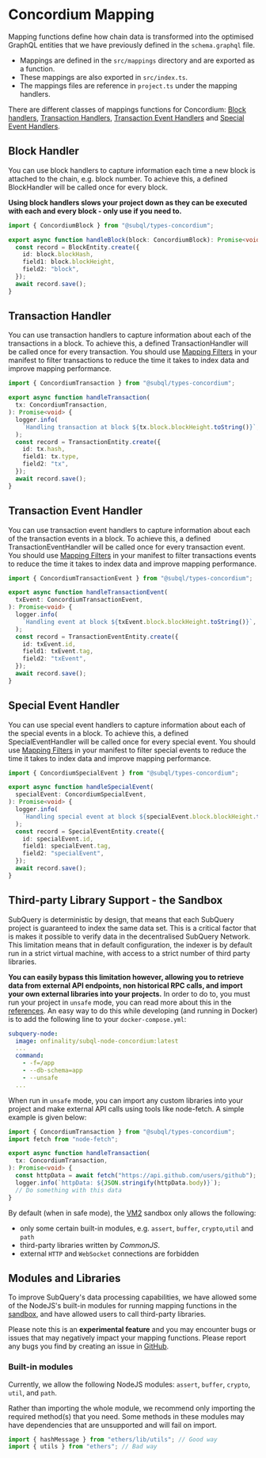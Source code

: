 # Concordium Mapping

Mapping functions define how chain data is transformed into the optimised GraphQL entities that we have previously defined in the `schema.graphql` file.

- Mappings are defined in the `src/mappings` directory and are exported as a function.
- These mappings are also exported in `src/index.ts`.
- The mappings files are reference in `project.ts` under the mapping handlers.

There are different classes of mappings functions for Concordium: [Block handlers](#block-handler), [Transaction Handlers](#transaction-handler), [Transaction Event Handlers](#transaction-event-handler) and [Special Event Handlers](#special-event-handler).

## Block Handler

You can use block handlers to capture information each time a new block is attached to the chain, e.g. block number. To achieve this, a defined BlockHandler will be called once for every block.

**Using block handlers slows your project down as they can be executed with each and every block - only use if you need to.**

```ts
import { ConcordiumBlock } from "@subql/types-concordium";

export async function handleBlock(block: ConcordiumBlock): Promise<void> {
  const record = BlockEntity.create({
    id: block.blockHash,
    field1: block.blockHeight,
    field2: "block",
  });
  await record.save();
}
```

## Transaction Handler

You can use transaction handlers to capture information about each of the transactions in a block. To achieve this, a defined TransactionHandler will be called once for every transaction. You should use [Mapping Filters](../manifest/concordium.md#mapping-handlers-and-filters) in your manifest to filter transactions to reduce the time it takes to index data and improve mapping performance.

```ts
import { ConcordiumTransaction } from "@subql/types-concordium";

export async function handleTransaction(
  tx: ConcordiumTransaction,
): Promise<void> {
  logger.info(
    `Handling transaction at block ${tx.block.blockHeight.toString()}`,
  );
  const record = TransactionEntity.create({
    id: tx.hash,
    field1: tx.type,
    field2: "tx",
  });
  await record.save();
}
```

## Transaction Event Handler

You can use transaction event handlers to capture information about each of the transaction events in a block. To achieve this, a defined TransactionEventHandler will be called once for every transaction event. You should use [Mapping Filters](../manifest/concordium.md#mapping-handlers-and-filters) in your manifest to filter transactions events to reduce the time it takes to index data and improve mapping performance.

```ts
import { ConcordiumTransactionEvent } from "@subql/types-concordium";

export async function handleTransactionEvent(
  txEvent: ConcordiumTransactionEvent,
): Promise<void> {
  logger.info(
    `Handling event at block ${txEvent.block.blockHeight.toString()}`,
  );
  const record = TransactionEventEntity.create({
    id: txEvent.id,
    field1: txEvent.tag,
    field2: "txEvent",
  });
  await record.save();
}
```

## Special Event Handler

You can use special event handlers to capture information about each of the special events in a block. To achieve this, a defined SpecialEventHandler will be called once for every special event. You should use [Mapping Filters](../manifest/concordium.md#mapping-handlers-and-filters) in your manifest to filter special events to reduce the time it takes to index data and improve mapping performance.

```ts
import { ConcordiumSpecialEvent } from "@subql/types-concordium";

export async function handleSpecialEvent(
  specialEvent: ConcordiumSpecialEvent,
): Promise<void> {
  logger.info(
    `Handling special event at block ${specialEvent.block.blockHeight.toString()}`,
  );
  const record = SpecialEventEntity.create({
    id: specialEvent.id,
    field1: specialEvent.tag,
    field2: "specialEvent",
  });
  await record.save();
}
```

## Third-party Library Support - the Sandbox

SubQuery is deterministic by design, that means that each SubQuery project is guaranteed to index the same data set. This is a critical factor that is makes it possible to verify data in the decentralised SubQuery Network. This limitation means that in default configuration, the indexer is by default run in a strict virtual machine, with access to a strict number of third party libraries.

**You can easily bypass this limitation however, allowing you to retrieve data from external API endpoints, non historical RPC calls, and import your own external libraries into your projects.** In order to do to, you must run your project in `unsafe` mode, you can read more about this in the [references](../../run_publish/references.md#unsafe-node-service). An easy way to do this while developing (and running in Docker) is to add the following line to your `docker-compose.yml`:

```yml
subquery-node:
  image: onfinality/subql-node-concordium:latest
  ...
  command:
    - -f=/app
    - --db-schema=app
    - --unsafe
  ...
```

When run in `unsafe` mode, you can import any custom libraries into your project and make external API calls using tools like node-fetch. A simple example is given below:

```ts
import { ConcordiumTransaction } from "@subql/types-concordium";
import fetch from "node-fetch";

export async function handleTransaction(
  tx: ConcordiumTransaction,
): Promise<void> {
  const httpData = await fetch("https://api.github.com/users/github");
  logger.info(`httpData: ${JSON.stringify(httpData.body)}`);
  // Do something with this data
}
```

By default (when in safe mode), the [VM2](https://www.npmjs.com/package/vm2) sandbox only allows the following:

- only some certain built-in modules, e.g. `assert`, `buffer`, `crypto`,`util` and `path`
- third-party libraries written by _CommonJS_.
- external `HTTP` and `WebSocket` connections are forbidden

## Modules and Libraries

To improve SubQuery's data processing capabilities, we have allowed some of the NodeJS's built-in modules for running mapping functions in the [sandbox](#third-party-library-support---the-sandbox), and have allowed users to call third-party libraries.

Please note this is an **experimental feature** and you may encounter bugs or issues that may negatively impact your mapping functions. Please report any bugs you find by creating an issue in [GitHub](https://github.com/subquery/subql).

### Built-in modules

Currently, we allow the following NodeJS modules: `assert`, `buffer`, `crypto`, `util`, and `path`.

Rather than importing the whole module, we recommend only importing the required method(s) that you need. Some methods in these modules may have dependencies that are unsupported and will fail on import.

```ts
import { hashMessage } from "ethers/lib/utils"; // Good way
import { utils } from "ethers"; // Bad way
```
